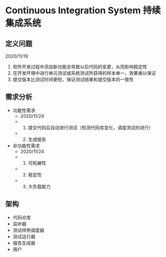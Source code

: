 # Continuous Integration System 持续集成系统
## 定义问题
2020/11/19
1. 软件开发过程中添加新功能会导致以后代码的变更，从而影响稳定性
1. 在开发环境中进行单元测试或系统测试所获得的样本单一，效果难以保证
2. 提交版本比测试时间更短，保证测试结果和提交版本的一致性
## 需求分析
- 功能性需求
  - 2020/11/24
  - 1. 提交代码后自动进行测试（检测代码库变化，调度测试的进行）
  - 2. 生成报告
- 非功能性需求
  - 2020/11/24
  - 1. 可拓展性
  - 2. 稳定性
  - 3. 大负载能力
## 架构
- 代码仓库
- 监听器
- 测试样例调度器
- 测试运行器
- 报告生成器
- 用户

